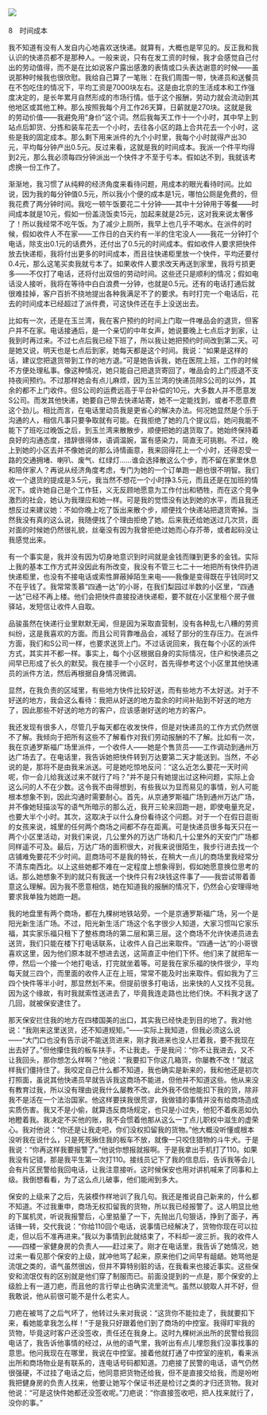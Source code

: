    

## ![](epub/我在北京送快递%20(胡安焉)%20(Z-Library)/images/00001.png)  
8　时间成本

我不知道有没有人发自内心地喜欢送快递。就算有，大概也是罕见的。反正我和我认识的快递员都不是那种人。一般来说，只有在发工资的时候，我才会感觉自己付出的劳动值得，而不是在比如说客户露出感激的表情或口头表达谢意的时候——虽说那种时候我也很欣慰。我给自己算了一笔账：在我们周围一带，快递员和送餐员在不包吃住的情况下，平均工资是7000块左右。这是由北京的生活成本和工作强度决定的，是长年累月自然形成的市场行情。低于这个报酬，劳动力就会流动到其他地区或其他工种。那么按照我每个月工作26天算，日薪就是270块。这就是我的劳动价值——我避免用“身价”这个词。然后我每天工作十一个小时，其中早上到站点后卸货、分拣和装车花去一个小时，去往各小区的路上合共花去一个小时，这些是我的固定成本。那么剩下用来派件的九个小时里，我每个小时就得产出30元，平均每分钟产出0.5元。反过来看，这就是我的时间成本。我派一个件平均得到2元，那么我必须每四分钟派出一个快件才不至于亏本。假如达不到，我就该考虑换一份工作了。

渐渐地，我习惯了从纯粹的经济角度来看待问题，用成本的眼光看待时间。比如说，因为我的每分钟值0.5元，所以我小个便的成本是1元，哪怕公厕是免费的，但我花费了两分钟时间。我吃一顿午饭要花二十分钟——其中十分钟用于等餐——时间成本就是10元，假如一份盖浇饭卖15元，加起来就是25元，这对我来说太奢侈了！所以我经常不吃午饭。为了减少上厕所，我早上也几乎不喝水。在派件的时候，假如收件人不在家——工作日的白天约有一半的住宅没人——我花一分钟打个电话，除支出0.1元的话费外，还付出了0.5元的时间成本。假如收件人要求把快件放去快递柜，我将付出更多的时间成本，而且往快递柜里放一个快件，平均还要付0.4元，那么这笔买卖我就亏本了。如果收件人要求改天再送到家里，我将亏损更多——不仅打了电话，还将付出双倍的劳动时间。这些还只是顺利的情况；假如电话没人接听，我将在等待中白白浪费一分钟，也就是0.5元。还有的电话打通后就很难挂掉，客户百折不挠地提出各种我满足不了的要求。有时打完一个电话后，花去的时间成本已经超过了派件费，可这快件还在手上没送出去。

比如有一次，还是在玉兰湾，我在客户预约的时间上门取一件唯品会的退货，但客户并不在家。电话接通后，是一个亲切的中年女声，她说要晚上七点后才到家，让我到时再过来。不过七点后我已经下班了，所以我让她把预约时间改到第二天。可是她又说，明天也是七点后到家，她每天都是这个时间。我说：“如果是这样的话，建议您把退货带到工作的地方退。”可是她告诉我，她在医院上班，工作的时候不方便处理私事。像这种情况，她只能自己把退货寄回了，唯品会的上门揽退不支持夜间预约。不过那样她会有点儿麻烦，因为玉兰湾的快递员除S公司的以外，其余的都不上门收件。但S公司的运费远高于平台补偿的10元，大多数人并不愿意发S公司。而发其他快递，她要自己带去快递站寄，她不一定能找到，或者不愿意费这个劲儿。相比而言，在电话里动员我是更省心的解决办法。何况她显然是个乐于沟通的人，相信凡事只要争取就有可能。在我拒绝了她的几个提议后，她问我能不能下了班吃过晚饭之后，到玉兰湾来散散步，顺便把她的退货取了。她始终保持着良好的沟通态度，措辞很得体，语调温婉，富有感染力，简直无可挑剔。不过，晚上到她的小区去并不像她说的那么诗情画意，我来回得花上一个小时，还得忍受一路的交通拥堵、喇叭、废气、红绿灯……谁会选择散这么个步，而不留在家里休息和陪伴家人？再说从经济角度考虑，专门为她的一个订单跑一趟也很不明智。我们收一个退货的提成是3.5元，我当然不想花一个小时挣3.5元，而且还是在加班的情况下。或许她自己是个工作狂，义无反顾地愿意为工作付出和牺牲，而在这个竞争激烈的社会，她认为我理应和她一样。可是我的觉悟没有达到她的水平，而且我还想反过来建议她：不如你晚上吃了饭出来散个步，顺便找个快递站把退货寄掉。当然我没有真的这么说，我随便找了个理由拒绝了她。后来我还给她送过几次货，面对面的时候她仍然很礼貌，丝毫没有因为我曾拒绝过她而心存芥蒂，或者起码没让我感觉出来。

  

有一个事实是，我并没有因为切身地意识到时间就是金钱而赚到更多的金钱。实际上我的基本工作方式并没因此有所改变，我没有不管三七二十一地把所有快件扔进快递柜里，也没有不接电话或索性屏蔽掉陌生来电——我像是变得既在乎钱同时又不在乎钱了。我常常羡慕“四通一达”的小哥，在我们梨园过半数的小区里，“四通一达”已经不再上楼。他们会把快件直接投进快递柜，要不就在小区里租个房子做驿站，发短信让收件人自取。

品骏虽然在快递行业里默默无闻，但是因为采取直营制，没有各种乱七八糟的劳资纠纷，这是我喜欢的方面。而且公司背靠唯品会，减轻了部分的生存压力。在派件方面，我们和S公司一样，也要求送货上门。不过话说回来，我在每个小区的派件方式，其实并不都一样。事实上，每个小区根据自身的实际情况，住户和快递员之间早已形成了长久的默契。我在接手一个小区时，首先得参考这个小区里其他快递员的派件方法，然后再根据自身情况微调。

显然，在我负责的区域里，有些地方快件比较好送，而有些地方不太好送。对于不好送的地方，我会这么看待：我把从好送的地方盈余的时间补贴到不好送的地方了，因此那些不好送的地方的客户，应该感谢好送的地方的客户。

我还发现有很多人，尽管几乎每天都在收发快件，但是对快递员的工作方式仍然很不了解。我倾向于把所有这些不了解看作对我们劳动报酬的不了解。比如有一次，我在京通罗斯福广场里派件，一个收件人——她是个售货员——工作调动到通州万达广场去了。在电话里，我告诉她把快件转到万达要第二天才能送到。当然，不必说的是，那将不是由我来派送。可是她吃惊地反问：“这么近怎么要花一天时间呢，你一会儿给我送过来不就行了吗？”并不是只有她提出过这种问题，实际上会这么问的人不在少数。这令我不由得想到，有些我以为显而易见的事情，别人可能根本想象不到，因此沟通时需要耐心。首先，从京通罗斯福广场到通州万达广场，并不像她轻描淡写的语气所暗示的那么近，我开三轮来回跑一趟，即使电量充足，也要大半个小时。其次，这取决于以什么身份看待这个问题。对于一个在假日逛街的女孩来说，城里的任何两个商场之间都不存在距离。可是快递员很多每天只在一两个小区里活动，对我们来说，几公里外的万达广场和几十公里外的天安门广场都同样遥不可及。最后，万达广场的面积很大，对我来说很陌生，我步行进去找一个店铺难免要花不少时间。逛商场可不是我的特长，在稍大一点儿的商场里我经常分不清东南西北。以上这些她都不难在一定程度上想象得到，假如她愿意换位思考的话。那么她想象不到的就只有我送一个快件只有2块钱这件事了——我尝试带着善意这么理解。因为我不愿意相信，她在知道我的报酬的情况下，仍然会心安理得地要求我单独为她跑一趟。

  

我的地盘里有两个商场，都在九棵树地铁站旁。一个是京通罗斯福广场，另一个是阳光新生活广场。不过，阳光新生活广场这个名字很少人知道，大家习惯叫它家乐福，其实家乐福只租下了整栋商场的第二层和第三层。这个商场不允许快递员进去送货，我们只能在楼下打电话联系，让收件人自己出来取件。“四通一达”的小哥很喜欢这里，因为他们原本就不想进去送，这简直正中他们下怀。他们来了就把车一停，然后一个接一个地打电话，打完就坐着等。可是我在家乐福的快件很少，平均每天就三四个，而里面的收件人正在上班，常常不能及时出来取件。假如我为了三四个快件等半小时，那显然划不来。但提前很多打电话，出来快的人又找不见我。因为这个缘故，有时我就索性送进去了，毕竟我连走路也比他们快。不料我才送了几回，就被保安逮住了。

那天保安拦住我的地方在四楼国美的出口，其实我已经快走到目的地了。我对他说：“我刚来这里送货，还不知道规矩。”——实际上我知道，但我必须这么说——“大门口也没有告示说不能送货进来，刚才我进来也没人拦着我，要不我现在出去好了。”但他攥住我的板车扶手，不让我走。于是我问：“你不让我进去，又不让我回头，那你想怎么样啊？”他说：“我要扣下你这几箱货，你屡教不改！”就这样我们僵持住了。我咬定自己什么都不知道，我也确实是新来的，我和他还是初次打照面，虽说其他快递员早就告诉我这商场不能进，但他并不知道这些。他从来没有教育过我，所以没有理由说我什么屡教不改。此外我不信他能扣下我的货，除非我不是活在一个法治国家。他这样要挟我很荒谬，我做错的事情并没有给商场造成实质伤害。我又不是小偷，就算违反商场规定，也只是小过失，他犯不着疾恶如仇地瞪着我。我决定不买他的账，我不会惯着他那从这么一丁点儿职权中滋生的虚荣心。我对他说：“你还是让我走吧，你们没权扣留我的货物。”他大概没听懂或根本没听我在说什么，只是死死揪住我的板车不放，就像一只咬住猎物的斗牛犬。于是我说：“你再这样我要报警了。”他说你想报就报啊。于是我拿出手机打了110。如果我没有记错，那是我平生第一次打110。接线员记下了我的信息后，告诉我等会儿会有片区民警给我回电话，让我注意接听。这时候保安也用对讲机喊来了同事和上级。我倒想看看，为了这么点儿破事，他们能闹到多大。

保安的上级来了之后，先装模作样地训了我几句。我还是推说自己新来的，什么都不知道。不过我重申，商场无权扣留我的货物，所以我已经报警了。这人明显比他的下属机灵，听说我报警后，心里掂量了一下，先抛出几句狠话，挣到了面子，再话锋一转，交代我说：“你给110回个电话，说事情已经解决了，货物你现在可以拉走，但以后不准再进来。”我以为事情到此就结束了，不料却一波三折。我的收件人——四楼一家健身房的负责人——赶过来了。刚才在电话里，我告诉了她情况，她过来一看见那个保安的上级，就冲他骂了起来，原来他们之间早有龃龉。她骂他是流氓之类的，语气虽然很凶，但并不算特别脏的话，在我看来也接近事实。这些保安和流氓仅有的区别就是他们穿了制服而已。前面没提到的一点是，那个保安的上级脸上有一道刀疤，而且他的言行举止也确实流里流气。虽然以貌取人并不好，但我敢说，他从前很可能不是什么老实人。

刀疤在被骂了之后气坏了，他转过头来对我说：“这货你不能拉走了，我就要扣下来，看她能拿我怎么样！”于是我只好跟着他们到了商场的中控室。我得盯牢我的货物，毕竟这时客户还没签收，责任还在我身上。这时九棵树派出所的民警给我回电话了，我告诉他事情的经过，从他的语气里，我听出有点儿埋怨我们没事找事的意思。他问我现在在哪里，我说在中控室。接着他就打通了中控室的座机，看来派出所和商场物业是有联系的，连电话号码都知道。刀疤接了民警的电话，语气仍然很强硬，不过挂了电话之后，他同意把货物还给我，但不是直接交给我，而是吩咐我把健身房的负责人找来，他要让她写个保证书还是检讨之类的才归还货物。我对他说：“可是这快件她都还没签收呢。”刀疤说：“你直接签收吧，把人找来就行了，没你的事。”